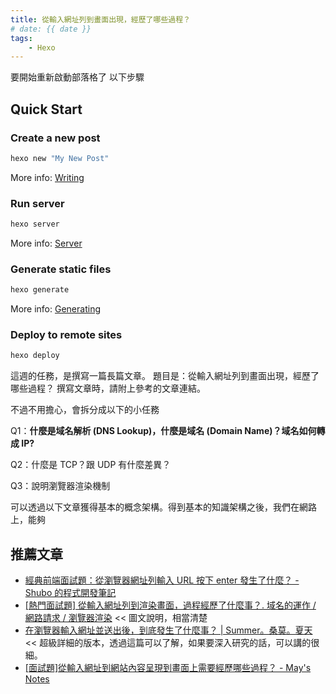 ```yaml
---
title: 從輸入網址列到畫面出現，經歷了哪些過程？
# date: {{ date }}
tags: 
    - Hexo
---
```




要開始重新啟動部落格了 以下步驟

<!-- more -->
## Quick Start

### Create a new post

``` bash
hexo new "My New Post"
```

More info: [Writing](https://hexo.io/docs/writing.html)

### Run server

``` bash
hexo server
```

More info: [Server](https://hexo.io/docs/server.html)

### Generate static files

``` bash
hexo generate
```

More info: [Generating](https://hexo.io/docs/generating.html)

### Deploy to remote sites

``` bash
hexo deploy
```

這週的任務，是撰寫一篇長篇文章。
題目是：從輸入網址列到畫面出現，經歷了哪些過程？
撰寫文章時，請附上參考的文章連結。 

<!-- more -->

不過不用擔心，會拆分成以下的小任務

Q1：**什麼是域名解析 (DNS Lookup)，**什麼是**域名 (Domain Name)？域名如何轉成 IP?**

Q2：什麼是 TCP？跟 UDP 有什麼差異？

Q3：說明瀏覽器渲染機制 

可以透過以下文章獲得基本的概念架構。得到基本的知識架構之後，我們在網路上，能夠 

## 推薦文章

- [經典前端面試題：從瀏覽器網址列輸入 URL 按下 enter 發生了什麼？ - Shubo 的程式開發筆記](https://www.shubo.io/what-happens-when-you-type-a-url-in-the-browser-and-press-enter/)
- [[熱門面試題] 從輸入網址列到渲染畫面，過程經歷了什麼事？. 域名的運作 / 網路請求 / 瀏覽器渲染](https://medium.com/hannah-lin/%E7%86%B1%E9%96%80%E9%9D%A2%E8%A9%A6%E9%A1%8C-%E5%BE%9E%E8%BC%B8%E5%85%A5%E7%B6%B2%E5%9D%80%E5%88%97%E5%88%B0%E6%B8%B2%E6%9F%93%E7%95%AB%E9%9D%A2-%E9%81%8E%E7%A8%8B%E7%B6%93%E6%AD%B7%E4%BA%86%E4%BB%80%E9%BA%BC%E4%BA%8B-4a6cafefe78a) << 圖文說明，相當清楚
- [在瀏覽器輸入網址並送出後，到底發生了什麼事？ | Summer。桑莫。夏天](https://www.cythilya.tw/2018/11/26/what-happens-when-you-type-an-url-in-the-browser-and-press-enter/) << 超級詳細的版本，透過這篇可以了解，如果要深入研究的話，可以講的很細。
- [[面試題]從輸入網址到網站內容呈現到畫面上需要經歷哪些過程？ - May's Notes](https://www.may-notes.com/%E9%9D%A2%E8%A9%A6%E9%A1%8C%E5%BE%9E%E8%BC%B8%E5%85%A5%E7%B6%B2%E5%9D%80%E5%88%B0%E7%B6%B2%E7%AB%99%E5%85%A7%E5%AE%B9%E5%91%88%E7%8F%BE%E5%88%B0%E7%95%AB%E9%9D%A2%E4%B8%8A%E9%9C%80%E8%A6%81%E7%B6%93/)